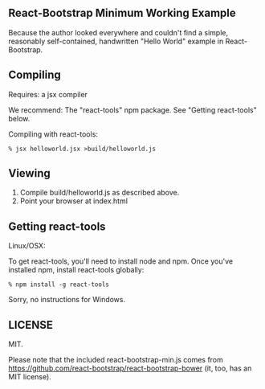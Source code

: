 React-Bootstrap Minimum Working Example
--------------

Because the author looked everywhere and couldn't find a simple,
reasonably self-contained, handwritten "Hello World" example in React-Bootstrap.

Compiling
--------------

Requires: a jsx compiler

We recommend: The "react-tools" npm package.  See "Getting react-tools" below.

Compiling with react-tools:

    % jsx helloworld.jsx >build/helloworld.js

Viewing
--------------

1. Compile build/helloworld.js as described above.
2. Point your browser at index.html

Getting react-tools
--------------

Linux/OSX:

To get react-tools, you'll need to install node and npm.
Once you've installed npm, install react-tools globally:

    % npm install -g react-tools

Sorry, no instructions for Windows.

LICENSE
--------------

MIT.

Please note that the included react-bootstrap-min.js comes
from https://github.com/react-bootstrap/react-bootstrap-bower
(it, too, has an MIT license).
